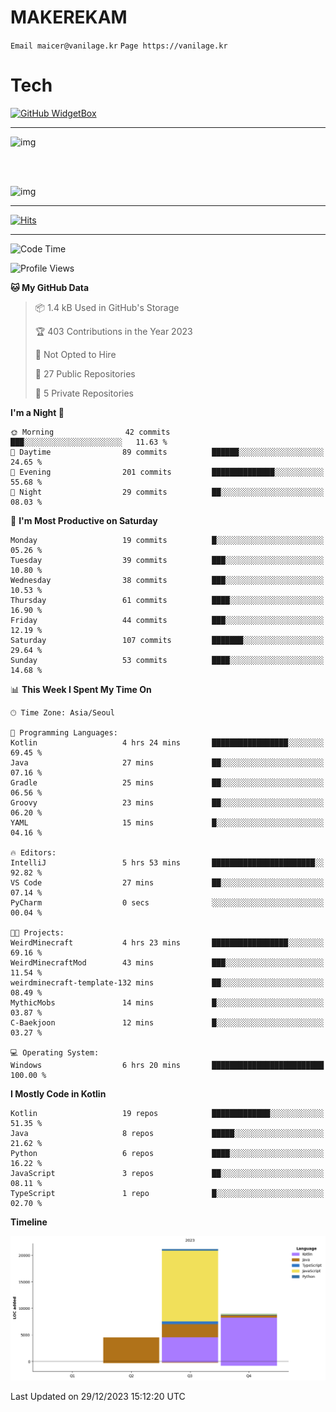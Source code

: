 # MAKEREKAM

`Email maicer@vanilage.kr`
`Page https://vanilage.kr`

# Tech

[![GitHub WidgetBox](https://github-widgetbox.vercel.app/api/skills?languages=python,js,ts,c,cpp,cs,java,kotlin,bash,md,html,css,xml,yaml,swift,powershell,json,R,SQL,php&tools=git,npm,gradle,nodejs,vercel,nginx&includeNames=true&theme=darkmode)](https://github.com/Jurredr/github-widgetbox)

---

![img](https://github-readme-stats.vercel.app/api/top-langs/?username=MAKEREKAM&layout=compact&theme=gruvbox)

<br>
<br>

![img](https://github-readme-stats.vercel.app/api/?username=MAKEREKAM&layout=compact&theme=gruvbox)

---

[![Hits](https://hits.seeyoufarm.com/api/count/incr/badge.svg?url=https%3A%2F%2Fgithub.com%2FMAKEREKAM&count_bg=%234A49D1&title_bg=%23555555&icon=&icon_color=%23E7E7E7&title=방문&edge_flat=false)](https://hits.seeyoufarm.com)

---

<!--START_SECTION:waka-->
![Code Time](http://img.shields.io/badge/Code%20Time-116%20hrs%2018%20mins-blue)

![Profile Views](http://img.shields.io/badge/Profile%20Views-1-blue)

**🐱 My GitHub Data** 

> 📦 1.4 kB Used in GitHub's Storage 
 > 
> 🏆 403 Contributions in the Year 2023
 > 
> 🚫 Not Opted to Hire
 > 
> 📜 27 Public Repositories 
 > 
> 🔑 5 Private Repositories 
 > 
**I'm a Night 🦉** 

```text
🌞 Morning                42 commits          ███░░░░░░░░░░░░░░░░░░░░░░   11.63 % 
🌆 Daytime                89 commits          ██████░░░░░░░░░░░░░░░░░░░   24.65 % 
🌃 Evening                201 commits         ██████████████░░░░░░░░░░░   55.68 % 
🌙 Night                  29 commits          ██░░░░░░░░░░░░░░░░░░░░░░░   08.03 % 
```
📅 **I'm Most Productive on Saturday** 

```text
Monday                   19 commits          █░░░░░░░░░░░░░░░░░░░░░░░░   05.26 % 
Tuesday                  39 commits          ███░░░░░░░░░░░░░░░░░░░░░░   10.80 % 
Wednesday                38 commits          ███░░░░░░░░░░░░░░░░░░░░░░   10.53 % 
Thursday                 61 commits          ████░░░░░░░░░░░░░░░░░░░░░   16.90 % 
Friday                   44 commits          ███░░░░░░░░░░░░░░░░░░░░░░   12.19 % 
Saturday                 107 commits         ███████░░░░░░░░░░░░░░░░░░   29.64 % 
Sunday                   53 commits          ████░░░░░░░░░░░░░░░░░░░░░   14.68 % 
```


📊 **This Week I Spent My Time On** 

```text
🕑︎ Time Zone: Asia/Seoul

💬 Programming Languages: 
Kotlin                   4 hrs 24 mins       █████████████████░░░░░░░░   69.45 % 
Java                     27 mins             ██░░░░░░░░░░░░░░░░░░░░░░░   07.16 % 
Gradle                   25 mins             ██░░░░░░░░░░░░░░░░░░░░░░░   06.56 % 
Groovy                   23 mins             ██░░░░░░░░░░░░░░░░░░░░░░░   06.20 % 
YAML                     15 mins             █░░░░░░░░░░░░░░░░░░░░░░░░   04.16 % 

🔥 Editors: 
IntelliJ                 5 hrs 53 mins       ███████████████████████░░   92.82 % 
VS Code                  27 mins             ██░░░░░░░░░░░░░░░░░░░░░░░   07.14 % 
PyCharm                  0 secs              ░░░░░░░░░░░░░░░░░░░░░░░░░   00.04 % 

🐱‍💻 Projects: 
WeirdMinecraft           4 hrs 23 mins       █████████████████░░░░░░░░   69.16 % 
WeirdMinecraftMod        43 mins             ███░░░░░░░░░░░░░░░░░░░░░░   11.54 % 
weirdminecraft-template-132 mins             ██░░░░░░░░░░░░░░░░░░░░░░░   08.49 % 
MythicMobs               14 mins             █░░░░░░░░░░░░░░░░░░░░░░░░   03.87 % 
C-Baekjoon               12 mins             █░░░░░░░░░░░░░░░░░░░░░░░░   03.27 % 

💻 Operating System: 
Windows                  6 hrs 20 mins       █████████████████████████   100.00 % 
```

**I Mostly Code in Kotlin** 

```text
Kotlin                   19 repos            █████████████░░░░░░░░░░░░   51.35 % 
Java                     8 repos             █████░░░░░░░░░░░░░░░░░░░░   21.62 % 
Python                   6 repos             ████░░░░░░░░░░░░░░░░░░░░░   16.22 % 
JavaScript               3 repos             ██░░░░░░░░░░░░░░░░░░░░░░░   08.11 % 
TypeScript               1 repo              █░░░░░░░░░░░░░░░░░░░░░░░░   02.70 % 
```



**Timeline**

![Lines of Code chart](https://raw.githubusercontent.com/MAKEREKAM/MAKEREKAM/main/assets/bar_graph.png)


 Last Updated on 29/12/2023 15:12:20 UTC
<!--END_SECTION:waka-->

